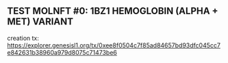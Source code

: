 <h2>TEST MOLNFT #0: 
1BZ1 HEMOGLOBIN (ALPHA + MET) VARIANT</h2>

creation tx:
https://explorer.genesisl1.org/tx/0xee8f0504c7f85ad84657bd93dfc045cc7e842631b38960a979d8075c71473be6


